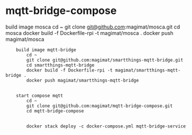 # mqtt-bridge-compose

build image mosca
			cd ~
			git clone git@github.com:magimat/mosca.git
			cd mosca
			docker build -f Dockerfile-rpi -t magimat/mosca .
			docker push magimat/mosca

		build image mqtt-bridge
			cd ~
			git clone git@github.com:magimat/smartthings-mqtt-bridge.git
			cd smartthings-mqtt-bridge
			docker build -f Dockerfile-rpi -t magimat/smartthings-mqtt-bridge .
			docker push magimat/smartthings-mqtt-bridge


		start compose mqtt
			cd ~
			git clone git@github.com:magimat/mqtt-bridge-compose.git
			cd mqtt-bridge-compose


			docker stack deploy -c docker-compose.yml mqtt-bridge-service
